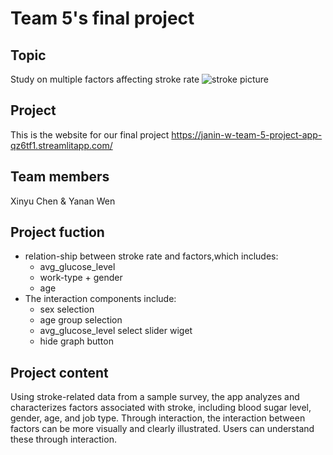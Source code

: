 # Team 5's final project 

## Topic
Study on multiple factors affecting stroke rate 
![stroke picture](https://th.bing.com/th/id/OIP.gzXrnR1jOhxjwtTAfxzKZAHaEK?pid=ImgDet&rs=1)

## Project
 This is the website for our final project
 https://janin-w-team-5-project-app-qz6tf1.streamlitapp.com/

## Team members
 Xinyu Chen  &  Yanan Wen

## Project fuction
- relation-ship between stroke rate and factors,which includes:
    - avg_glucose_level
    - work-type + gender
    - age
- The interaction components include:
    - sex selection
    - age group selection
    - avg_glucose_level select slider wiget
    - hide graph button



## Project content
Using stroke-related data from a sample survey, the app analyzes and characterizes factors associated with stroke, including blood sugar level, gender, age, and job type. Through interaction, the interaction between factors can be more visually and clearly illustrated. Users can understand these through interaction.